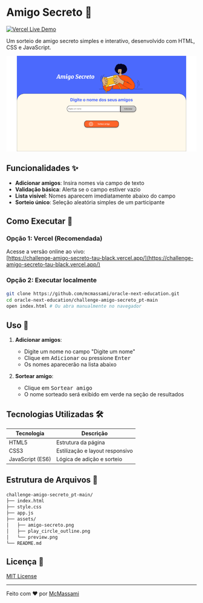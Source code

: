 # Amigo Secreto 🎅

[![Vercel Live Demo](https://img.shields.io/badge/🌐-Live%20Demo-blue?logo=vercel)](https://challenge-amigo-secreto-tau-black.vercel.app/)

Um sorteio de amigo secreto simples e interativo, desenvolvido com HTML, CSS e JavaScript.

![Preview do Projeto](https://raw.githubusercontent.com/mcmassami/oracle-next-education/main/challenge-amigo-secreto_pt-main/assets/preview.png)

## Funcionalidades ✨

- **Adicionar amigos**: Insira nomes via campo de texto
- **Validação básica**: Alerta se o campo estiver vazio
- **Lista visível**: Nomes aparecem imediatamente abaixo do campo
- **Sorteio único**: Seleção aleatória simples de um participante

## Como Executar 🚀

### Opção 1: Vercel (Recomendada)
Acesse a versão online ao vivo:  
[https://challenge-amigo-secreto-tau-black.vercel.app/](https://challenge-amigo-secreto-tau-black.vercel.app/)

### Opção 2: Executar localmente
```bash
git clone https://github.com/mcmassami/oracle-next-education.git
cd oracle-next-education/challenge-amigo-secreto_pt-main
open index.html # Ou abra manualmente no navegador
```

## Uso 📖

1. **Adicionar amigos**:
   - Digite um nome no campo "Digite um nome"
   - Clique em <kbd>Adicionar</kbd> ou pressione <kbd>Enter</kbd>
   - Os nomes aparecerão na lista abaixo

2. **Sortear amigo**:
   - Clique em <kbd>Sortear amigo</kbd>
   - O nome sorteado será exibido em verde na seção de resultados

## Tecnologias Utilizadas 🛠️

| Tecnologia       | Descrição                           |
|------------------|-------------------------------------|
| HTML5            | Estrutura da página                 |
| CSS3             | Estilização e layout responsivo     |
| JavaScript (ES6) | Lógica de adição e sorteio          |

## Estrutura de Arquivos 📂
```
challenge-amigo-secreto_pt-main/
├── index.html
├── style.css
├── app.js
├── assets/
│   ├── amigo-secreto.png
│   ├── play_circle_outline.png
│   └── preview.png
└── README.md
```

## Licença 📜

[MIT License](https://mit-license.org/)

---

Feito com ❤️ por [McMassami](https://github.com/mcmassami)  